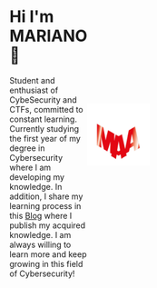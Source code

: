 <div style="display: flex; align-items: center;">
  <div style="flex: 1;">
    <h1>Hi I'm MARIANO👋</h1>
    <p>Student and enthusiast of CybeSecurity and CTFs, committed to constant learning. Currently studying the first year of my degree in Cybersecurity where I am developing my knowledge. In addition, I share my learning process in this <a href="https://0mariano.github.io">Blog</a> where I publish my acquired knowledge. I am always willing to learn more and keep growing in this field of Cybersecurity!</p>
  </div>
  <div>
    <a href="https://0mariano.github.io"><img width="30%" src="./images/maa.png" /></a>
  </div>
</div>

